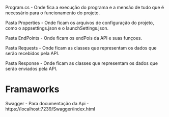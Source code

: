 ﻿Program.cs - Onde fica a execução do programa e a mensão de tudo que é necessário para o funcionamento do projeto.

Pasta Properties - Onde ficam os arquivos de configuração do projeto, como o appsettings.json e o launchSettings.json.

Pasta EndPoints - Onde ficam os endPois da API e suas funçoes.

Pasta Requests - Onde ficam as classes que representam os dados que serão recebidos pela API.

Pasta Response - Onde ficam as classes que representam os dados que serão enviados pela API.


# Framaworks

Swagger - Para documentação da Api - https://localhost:7239/Swagger/index.html